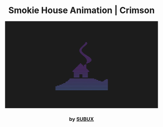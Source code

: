 <div align="center">

# Smokie House Animation | Crimson

<img src="admin/base.png">

### by <a href="https://github.com/python019">SUBUX</a>

</div>